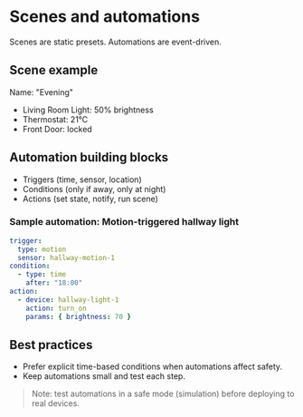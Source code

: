 # Scenes and automations

Scenes are static presets. Automations are event-driven.

## Scene example

Name: "Evening"

- Living Room Light: 50% brightness
- Thermostat: 21°C
- Front Door: locked

## Automation building blocks

- Triggers (time, sensor, location)
- Conditions (only if away, only at night)
- Actions (set state, notify, run scene)

### Sample automation: Motion-triggered hallway light

```yaml
trigger:
  type: motion
  sensor: hallway-motion-1
condition:
  - type: time
    after: "18:00"
action:
  - device: hallway-light-1
    action: turn_on
    params: { brightness: 70 }
```

## Best practices

- Prefer explicit time-based conditions when automations affect safety.
- Keep automations small and test each step.

> Note: test automations in a safe mode (simulation) before deploying to real
> devices.
